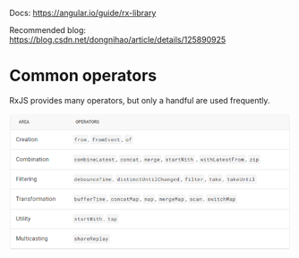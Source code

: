 Docs: https://angular.io/guide/rx-library

Recommended blog: https://blog.csdn.net/dongnihao/article/details/125890925

# Common operators

RxJS provides many operators, but only a handful are used frequently.

![Common Operations](/rxjs/img/rxjs-common-operations.png "Common Operations")